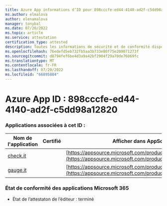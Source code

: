 ```yaml
---
title: Azure App informations d’ID pour 898cccfe-ed44-4140-ad2f-c5dd98a12820
ms.author: elmalova
author: elenamalova
manager: tonybal
ms.date: 07/20/2022
ms.topic: article
ms.service: attestation
certification_type: attested
description: Toutes les informations de sécurité et de conformité disponibles pour 898cccfe-ed44-4140-ad2f-c5dd98a12820.
ms.openlocfilehash: 76edefd5eb732fb5aa3b733e80f75e209071273f
ms.sourcegitcommit: d8794fef6be4d3a9a42bf2904f29a70de76069fc
ms.translationtype: MT
ms.contentlocale: fr-FR
ms.lasthandoff: 07/20/2022
ms.locfileid: "66895884"
---
```

# <a name="azure-app-id-898cccfe-ed44-4140-ad2f-c5dd98a12820"></a>Azure App ID : 898cccfe-ed44-4140-ad2f-c5dd98a12820


### <a name="apps-associated-with-this-id"></a>Applications associées à cet ID :
| **Nom de l'application** | **Certifié** | **Afficher dans AppSource** |
|--------------|---------------|-----------------------|
| [check.it](../forward/WA200003604.md) |  | [https://appsource.microsoft.com/product/office/WA200003604](https://appsource.microsoft.com/product/office/WA200003604) |
| [gauge.it](../forward/WA200003874.md) |  | [https://appsource.microsoft.com/product/office/WA200003874](https://appsource.microsoft.com/product/office/WA200003874) |

### <a name="microsoft-365-app-compliance-status"></a>État de conformité des applications Microsoft 365
- État de l’attestaton de l’éditeur : terminé
